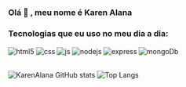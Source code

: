 ### Olá 👋 , meu nome é Karen Alana 

### Tecnologias que eu uso no meu dia a dia:

<div style="display: inline_block">
  <img align="center" alt="html5" src="https://img.shields.io/badge/HTML5-E34F26?style=for-the-badge&logo=html5&logoColor=white" />
  <img align="center" alt="css" src="https://img.shields.io/badge/CSS3-1572B6?style=for-the-badge&logo=css3&logoColor=white" />
  <img align="center" alt="js" src="https://img.shields.io/badge/JavaScript-F7DF1E?style=for-the-badge&logo=javascript&logoColor=black" />
  <img align="center" alt="nodejs" src="https://img.shields.io/badge/Node.js-43853D?style=for-the-badge&logo=node.js&logoColor=white" />
  <img align="center" alt="express" src="https://img.shields.io/badge/Express.js-404D59?style=for-the-badge" />
  <img align="center" alt="mongoDb" src="https://img.shields.io/badge/MongoDB-4EA94B?style=for-the-badge&logo=mongodb&logoColor=white" />
</div><br/>

![KarenAlana GitHub stats](https://github-readme-stats.vercel.app/api?username=KarenAlana&show_icons=true&theme=dracula&count_private=true)
![Top Langs](https://github-readme-stats.vercel.app/api/top-langs/?username=anuraghazra&hide_progress=true)
